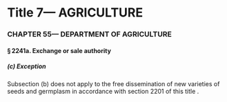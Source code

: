 
# Title 7— AGRICULTURE
### CHAPTER 55— DEPARTMENT OF AGRICULTURE
#### § 2241a. Exchange or sale authority
##### (c) Exception

Subsection (b) does not apply to the free dissemination of new varieties of seeds and germplasm in accordance with section 2201 of this title .
